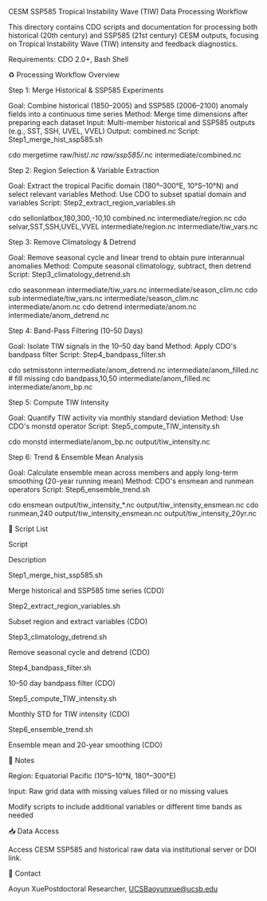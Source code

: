 CESM SSP585 Tropical Instability Wave (TIW) Data Processing Workflow

This directory contains CDO scripts and documentation for processing both historical (20th century) and SSP585 (21st century) CESM outputs, focusing on Tropical Instability Wave (TIW) intensity and feedback diagnostics.

Requirements: CDO 2.0+, Bash Shell

♻ Processing Workflow Overview

Step 1: Merge Historical & SSP585 Experiments

Goal: Combine historical (1850–2005) and SSP585 (2006–2100) anomaly fields into a continuous time series
Method: Merge time dimensions after preparing each dataset
Input: Multi-member historical and SSP585 outputs (e.g., SST, SSH, UVEL, VVEL)
Output: combined.nc
Script: Step1_merge_hist_ssp585.sh

cdo mergetime raw/hist/*.nc raw/ssp585/*.nc intermediate/combined.nc

Step 2: Region Selection & Variable Extraction

Goal: Extract the tropical Pacific domain (180°–300°E, 10°S–10°N) and select relevant variables
Method: Use CDO to subset spatial domain and variables
Script: Step2_extract_region_variables.sh

cdo sellonlatbox,180,300,-10,10 combined.nc intermediate/region.nc
cdo selvar,SST,SSH,UVEL,VVEL intermediate/region.nc intermediate/tiw_vars.nc

Step 3: Remove Climatology & Detrend

Goal: Remove seasonal cycle and linear trend to obtain pure interannual anomalies
Method: Compute seasonal climatology, subtract, then detrend
Script: Step3_climatology_detrend.sh

cdo seasonmean intermediate/tiw_vars.nc intermediate/season_clim.nc
cdo sub intermediate/tiw_vars.nc intermediate/season_clim.nc intermediate/anom.nc
cdo detrend intermediate/anom.nc intermediate/anom_detrend.nc

Step 4: Band-Pass Filtering (10–50 Days)

Goal: Isolate TIW signals in the 10–50 day band
Method: Apply CDO's bandpass filter
Script: Step4_bandpass_filter.sh

cdo setmisstonn intermediate/anom_detrend.nc intermediate/anom_filled.nc  # fill missing
cdo bandpass,10,50 intermediate/anom_filled.nc intermediate/anom_bp.nc

Step 5: Compute TIW Intensity

Goal: Quantify TIW activity via monthly standard deviation
Method: Use CDO's monstd operator
Script: Step5_compute_TIW_intensity.sh

cdo monstd intermediate/anom_bp.nc output/tiw_intensity.nc

Step 6: Trend & Ensemble Mean Analysis

Goal: Calculate ensemble mean across members and apply long-term smoothing (20-year running mean)
Method: CDO's ensmean and runmean operators
Script: Step6_ensemble_trend.sh

cdo ensmean output/tiw_intensity_*.nc output/tiw_intensity_ensmean.nc
cdo runmean,240 output/tiw_intensity_ensmean.nc output/tiw_intensity_20yr.nc

📂 Script List

Script

Description

Step1_merge_hist_ssp585.sh

Merge historical and SSP585 time series (CDO)

Step2_extract_region_variables.sh

Subset region and extract variables (CDO)

Step3_climatology_detrend.sh

Remove seasonal cycle and detrend (CDO)

Step4_bandpass_filter.sh

10–50 day bandpass filter (CDO)

Step5_compute_TIW_intensity.sh

Monthly STD for TIW intensity (CDO)

Step6_ensemble_trend.sh

Ensemble mean and 20-year smoothing (CDO)

📌 Notes

Region: Equatorial Pacific (10°S–10°N, 180°–300°E)

Input: Raw grid data with missing values filled or no missing values

Modify scripts to include additional variables or different time bands as needed

📥 Data Access

Access CESM SSP585 and historical raw data via institutional server or DOI link.

📧 Contact

Aoyun XuePostdoctoral Researcher, UCSBaoyunxue@ucsb.edu


